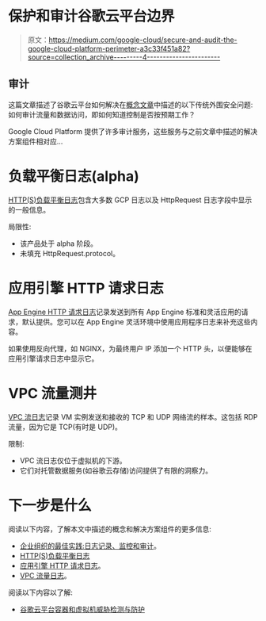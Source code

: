 # 保护和审计谷歌云平台边界

> 原文：<https://medium.com/google-cloud/secure-and-audit-the-google-cloud-platform-perimeter-a3c33f451a82?source=collection_archive---------4----------------------->

## 审计

这篇文章描述了谷歌云平台如何解决在[概念文章](/@fargyle/secure-and-audit-the-google-cloud-platform-perimeter-685466c62d0f)中描述的以下传统外围安全问题:如何审计流量和数据访问，即如何知道控制是否按预期工作？

Google Cloud Platform 提供了许多审计服务，这些服务与之前文章中描述的解决方案组件相对应…

# 负载平衡日志(alpha)

[HTTP(S)负载平衡日志](https://cloud.google.com/load-balancing/docs/https/https-logging-monitoring)包含大多数 GCP 日志以及 HttpRequest 日志字段中显示的一般信息。

局限性:

*   该产品处于 alpha 阶段。
*   未填充 HttpRequest.protocol。

# 应用引擎 HTTP 请求日志

[App Engine HTTP 请求日志](https://cloud.google.com/appengine/articles/logging)记录发送到所有 App Engine 标准和灵活应用的请求，默认提供。您可以在 App Engine 灵活环境中使用应用程序日志来补充这些内容。

如果使用反向代理，如 NGINX，为最终用户 IP 添加一个 HTTP 头，以便能够在应用引擎请求日志中显示它。

# VPC 流量测井

[VPC 流日志](https://cloud.google.com/vpc/docs/using-flow-logs)记录 VM 实例发送和接收的 TCP 和 UDP 网络流的样本。这包括 RDP 流量，因为它是 TCP(有时是 UDP)。

限制:

*   VPC 流日志仅位于虚拟机的下游。
*   它们对托管数据服务(如谷歌云存储)访问提供了有限的洞察力。

# 下一步是什么

阅读以下内容，了解本文中描述的概念和解决方案组件的更多信息:

*   [企业组织的最佳实践:日志记录、监控和审计](https://cloud.google.com/docs/enterprise/best-practices-for-enterprise-organizations#logging-monitoring-auditing)。
*   [HTTP(S)负载平衡日志](https://cloud.google.com/load-balancing/docs/https/https-logging-monitoring)
*   [应用引擎 HTTP 请求日志](https://cloud.google.com/appengine/articles/logging)。
*   [VPC 流量日志](https://cloud.google.com/vpc/docs/using-flow-logs)。

阅读以下内容以了解:

*   [谷歌云平台容器和虚拟机威胁检测与防护](https://medium.com/p/a40ef4403bca/edit)